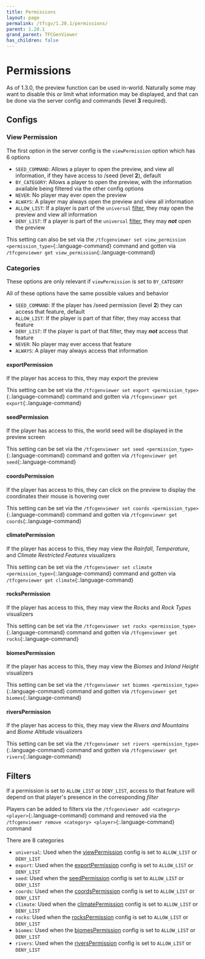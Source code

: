 ```yaml
---
title: Permissions
layout: page
permalink: /tfcgv/1.20.1/permissions/
parent: 1.20.1
grand_parent: TFCGenViewer
has_children: false
---
```


# Permissions

As of 1.3.0, the preview function can be used in-world. Naturally some may want to disable this or limit what information may be displayed, and that can be done via the server config and commands (level **3** required).

## Configs

### View Permission

The first option in the server config is the `viewPermission` option which has 6 options

- `SEED_COMMAND`: Allows a player to open the preview, and view all information, if they have access to /seed (level **2**), default
- `BY_CATEGORY`: Allows a player to open the preview, with the information available being filtered via the other config options
- `NEVER`: No player may ever open the preview
- `ALWAYS`: A player may always open the preview and view all information
- `ALLOW_LIST`: If a player is part of the `universal` [filter](#filters), they may open the preview and view all information
- `DENY_LIST`: If a player is part of the `universal` [filter](#filters), they may ***not*** open the preview

This setting can also be set via the `/tfcgenviewer set view_permission <permission_type>`{:.language-command} command and gotten via `/tfcgenviewer get view_permission`{:.language-command}

### Categories

These options are only relevant if `viewPermission` is set to `BY_CATEGORY`

All of these options have the same possible values and behavior

- `SEED_COMMAND`: If the player has /seed permission (level **2**) they can access that feature, default
- `ALLOW_LIST`: If the player is part of that filter, they may access that feature
- `DENY_LIST`: If the player is part of that filter, they may ***not*** access that feature
- `NEVER`: No player may ever access that feature
- `ALWAYS`: A player may always access that information

#### exportPermission

If the player has access to this, they may export the preview

This setting can be set via the `/tfcgenviewer set export <permission_type>`{:.language-command} command and gotten via `/tfcgenviewer get export`{:.language-command}

#### seedPermission

If the player has access to this, the world seed will be displayed in the preview screen

This setting can be set via the `/tfcgenviewer set seed <permission_type>`{:.language-command} command and gotten via `/tfcgenviewer get seed`{:.language-command}

#### coordsPermission

If the player has access to this, they can click on the preview to display the coordinates their mouse is hovering over

This setting can be set via the `/tfcgenviewer set coords <permission_type>`{:.language-command} command and gotten via `/tfcgenviewer get coords`{:.language-command}

#### climatePermission

If the player has access to this, they may view the *Rainfall*, *Temperature*, and *Climate Restricted Features* visualizers

This setting can be set via the `/tfcgenviewer set climate <permission_type>`{:.language-command} command and gotten via `/tfcgenviewer get climate`{:.language-command}

#### rocksPermission

If the player has access to this, they may view the *Rocks* and *Rock Types* visualizers

This setting can be set via the `/tfcgenviewer set rocks <permission_type>`{:.language-command} command and gotten via `/tfcgenviewer get rocks`{:.language-command}

#### biomesPermission

If the player has access to this, they may view the *Biomes* and *Inland Height* visualizers

This setting can be set via the `/tfcgenviewer set biomes <permission_type>`{:.language-command} command and gotten via `/tfcgenviewer get biomes`{:.language-command}

#### riversPermission

If the player has access to this, they may view the *Rivers and Mountains* and *Biome Altitude* visualizers

This setting can be set via the `/tfcgenviewer set rivers <permission_type>`{:.language-command} command and gotten via `/tfcgenviewer get rivers`{:.language-command}

## Filters

If a permission is set to `ALLOW_LIST` or `DENY_LIST`, access to that feature will depend on that player's presence in the corresponding *filter*

Players can be added to filters via the `/tfcgenviewer add <category> <player>`{:.language-command} command and removed via the `/tfcgenviewer remove <category> <player>`{:.language-command} command

There are 8 categories

- `universal`: Used when the [viewPermission](#view-permission) config is set to `ALLOW_LIST` or `DENY_LIST`
- `export`: Used when the [exportPermission](#exportpermission) config is set to `ALLOW_LIST` or `DENY_LIST`
- `seed`: Used when the [seedPermission](#seedpermission) config is set to `ALLOW_LIST` or `DENY_LIST`
- `coords`: Used when the [coordsPermission](#coordspermission) config is set to `ALLOW_LIST` or `DENY_LIST`
- `climate`: Used when the [climatePermission](#climatepermission) config is set to `ALLOW_LIST` or `DENY_LIST`
- `rocks`: Used when the [rocksPermission](#rockspermission) config is set to `ALLOW_LIST` or `DENY_LIST`
- `biomes`: Used when the [biomesPermission](#biomespermission) config is set to `ALLOW_LIST` or `DENY_LIST`
- `rivers`: Used when the [riversPermission](#riverspermission) config is set to `ALLOW_LIST` or `DENY_LIST`
